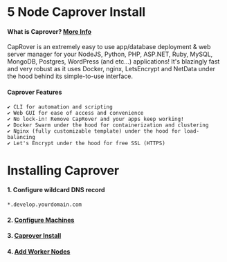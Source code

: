 # 5 Node Caprover Install

#### What is Caprover? [More Info](https://caprover.com/docs/get-started.html)

CapRover is an extremely easy to use app/database deployment & web server manager for your NodeJS, Python, PHP, ASP.NET, Ruby, MySQL, MongoDB, Postgres, WordPress (and etc...) applications! It's blazingly fast and very robust as it uses Docker, nginx, LetsEncrypt and NetData under the hood behind its simple-to-use interface.

#### Caprover Features

```
✔ CLI for automation and scripting
✔ Web GUI for ease of access and convenience
✔ No lock-in! Remove CapRover and your apps keep working!
✔ Docker Swarm under the hood for containerization and clustering
✔ Nginx (fully customizable template) under the hood for load-balancing
✔ Let's Encrypt under the hood for free SSL (HTTPS)
```

# Installing Caprover

#### 1. Configure wildcard DNS record 

```
*.develop.yourdomain.com
```

#### 2. [Configure Machines](https://github.com/TechGuyTN/5-Node-Caprover-Swarm/blob/master/node-config.md) 

#### 3. [Caprover Install](https://github.com/TechGuyTN/5-Node-Caprover-Swarm/blob/master/caprover-install.md)

#### 4. [Add Worker Nodes](https://github.com/TechGuyTN/5-Node-Caprover-Swarm/blob/master/add-nodes.md)
